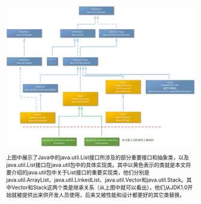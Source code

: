 ![20190519220546588](assets/20190519220546588.png)

上图中展示了Java中的java.util.List接口所涉及的部分重要接口和抽象类，以及java.util.List接口在java.util包中的具体实现类。其中以黄色表示的类就是本文将要介绍的java.util包中关于List接口的重要实现类，他们分别是java.util.ArrayList、java.util.LinkedList、java.util.Vector和java.util.Stack。其中Vector和Stack这两个类是继承关系（从上图中就可以看出），他们从JDK1.0开始就被提供出来供开发人员使用，后来又被性能和设计都更好的其它类替换。